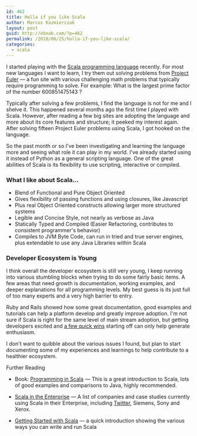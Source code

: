 ```yaml
---
id: 462
title: Holla if you like Scala
author: Marcus Kazmierczak
layout: post
guid: http://ebeab.com/?p=462
permalink: /2010/06/25/holla-if-you-like-scala/
categories:
  - scala
---
```

I started playing with the [Scala programming language][1] recently. For most new languages I want to learn, I try them out solving problems from [Project Euler][2] &#8212; a fun site with various challenging math problems that typically require programming to solve. For example: What is the largest prime factor of the number 600851475143 ?

Typically after solving a few problems, I find the language is not for me and I shelve it. This happened several months ago the first time I played with Scala. However, after reading a few big sites are adopting the language and more about its core features and structure; it peeked my interest again. After solving fifteen Project Euler problems using Scala, I got hooked on the language.

So the past month or so I've been investigating and learning the language more and seeing what role it can play in my world. I've already started using it instead of Python as a general scripting language. One of the great abilities of Scala is its flexibility to use scripting, interactive or compiled.

### What I like about Scala&#8230;

  * Blend of Functional and Pure Object Oriented
  * Gives flexibility of passing functions and using closures, like Javascript
  * Plus real Object Oriented constructs allowing larger more structured systems
  * Legible and Concise Style, not nearly as verbose as Java
  * Statically Typed and Compiled (Easier Refactoring, contributes to consistent programmer's behavior)
  * Compiles to JVM Byte Code, can run in tried and true server engines, plus extendable to use any Java Libraries within Scala

### Developer Ecosystem is Young

I think overall the developer ecosystem is still very young, I keep running into various stumbling blocks when trying to do some fairly basic items. A few areas that need growth is documentation, working examples, and deeper explanations for all programming levels. My best guess is its just full of too many experts and a very high barrier to entry.

Ruby and Rails showed how some great documentation, good examples and tutorials can help a platform develop and greatly improve adoption. I'm not sure if Scala is right for the same level of main stream adoption, but getting developers excited and [a few quick wins][3] starting off can only help generate enthusiasm.

I don't want to quibble about the various issues I found, but plan to start documenting some of my experiences and learnings to help contribute to a healthier ecosystem.

Further Reading

  * Book: [Programming in Scala][4]<img src="https://www.assoc-amazon.com/e/ir?t=mkazcom-20&l=ur2&o=1" width="1" height="1" border="0" alt="" style="border:none !important;margin:0!important;" /> &#8212; This is a great introduction to Scala, lots of good examples and comparisons to Java, highly recommended.


  * [Scala in the Enterprise][5] &#8212; A list of companies and case studies currently using Scala in their Enterprise, including [Twitter][6], Siemens, Sony and Xerox.


  * [Getting Started with Scala][7] &#8212; a quick introduction showing the various ways you can write and run Scala

 [1]: http://www.scala-lang.org/
 [2]: http://projecteuler.net/
 [3]: http://37signals.com/svn/archives2/getting_real_release_something_today.php
 [4]: http://www.amazon.com/gp/redirect.html?ie=UTF8&location=https%3A%2F%2Fwww.amazon.com%2Fgp%2Fyourstore%3Fie%3DUTF8%26ref_%3Dpd%5Firl%5Fgw%26signIn%3D1&tag=mkazcom-20&linkCode=ur2&camp=1789&creative=390957
 [5]: http://www.scala-lang.org/node/1658
 [6]: http://www.artima.com/scalazine/articles/twitter_on_scala.html
 [7]: http://www.scala-lang.org/node/166
